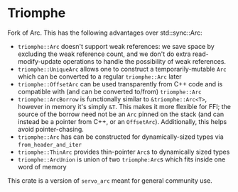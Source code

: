 # Triomphe

Fork of Arc. This has the following advantages over std::sync::Arc:

* `triomphe::Arc` doesn't support weak references: we save space by excluding the weak reference count, and we don't do extra read-modify-update operations to handle the possibility of weak references.
* `triomphe::UniqueArc` allows one to construct a temporarily-mutable `Arc` which can be converted to a regular `triomphe::Arc` later
* `triomphe::OffsetArc` can be used transparently from C++ code and is compatible with (and can be converted to/from) `triomphe::Arc`
* `triomphe::ArcBorrow` is functionally similar to `&triomphe::Arc<T>`, however in memory it's simply `&T`. This makes it more flexible for FFI; the source of the borrow need not be an `Arc` pinned on the stack (and can instead be a pointer from C++, or an `OffsetArc`). Additionally, this helps avoid pointer-chasing.
* `triomphe::Arc` has can be constructed for dynamically-sized types via `from_header_and_iter`
* `triomphe::ThinArc` provides thin-pointer `Arc`s to dynamically sized types
* `triomphe::ArcUnion` is union of two `triomphe:Arc`s which fits inside one word of memory

This crate is a version of `servo_arc` meant for general community use.
